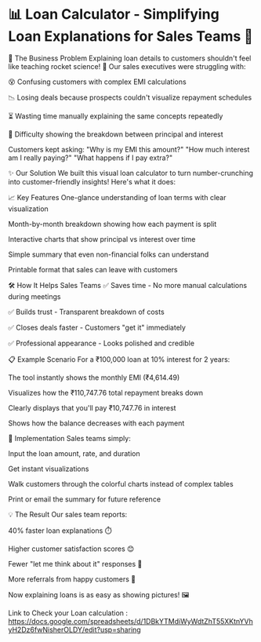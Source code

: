 # 📊 Loan Calculator - Simplifying Loan Explanations for Sales Teams 💼

🎯 The Business Problem
Explaining loan details to customers shouldn't feel like teaching rocket science! 🚀 Our sales executives were struggling with:

😵 Confusing customers with complex EMI calculations

📉 Losing deals because prospects couldn't visualize repayment schedules

⏳ Wasting time manually explaining the same concepts repeatedly

📝 Difficulty showing the breakdown between principal and interest

Customers kept asking:
"Why is my EMI this amount?"
"How much interest am I really paying?"
"What happens if I pay extra?"

✨ Our Solution
We built this visual loan calculator to turn number-crunching into customer-friendly insights! Here's what it does:

📈 Key Features
One-glance understanding of loan terms with clear visualization

Month-by-month breakdown showing how each payment is split

Interactive charts that show principal vs interest over time

Simple summary that even non-financial folks can understand

Printable format that sales can leave with customers

🛠 How It Helps Sales Teams
✅ Saves time - No more manual calculations during meetings

✅ Builds trust - Transparent breakdown of costs

✅ Closes deals faster - Customers "get it" immediately

✅ Professional appearance - Looks polished and credible

📋 Example Scenario
For a ₹100,000 loan at 10% interest for 2 years:

The tool instantly shows the monthly EMI (₹4,614.49)

Visualizes how the ₹110,747.76 total repayment breaks down

Clearly displays that you'll pay ₹10,747.76 in interest

Shows how the balance decreases with each payment

🚀 Implementation
Sales teams simply:

Input the loan amount, rate, and duration

Get instant visualizations

Walk customers through the colorful charts instead of complex tables

Print or email the summary for future reference

💡 The Result
Our sales team reports:

40% faster loan explanations ⏱️

Higher customer satisfaction scores 😊

Fewer "let me think about it" responses 🤔

More referrals from happy customers 🌟

Now explaining loans is as easy as showing pictures! 🖼️


Link to Check your Loan calculation : https://docs.google.com/spreadsheets/d/1DBkYTMdiWyWdtZhT55XKtnYVhyH2Dz6fwNisherOLDY/edit?usp=sharing

